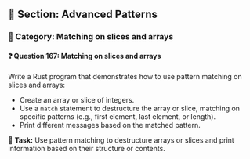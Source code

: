 ## 📘 Section: Advanced Patterns  
### 🔹 Category: Matching on slices and arrays  
#### ❓ Question 167: Matching on slices and arrays

Write a Rust program that demonstrates how to use pattern matching on slices and arrays:

- Create an array or slice of integers.
- Use a `match` statement to destructure the array or slice, matching on specific patterns (e.g., first element, last element, or length).
- Print different messages based on the matched pattern.

🔧 **Task:** Use pattern matching to destructure arrays or slices and print information based on their structure or contents.
